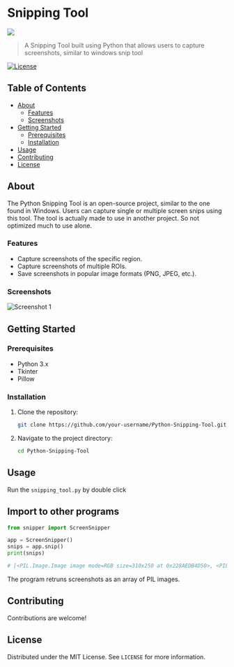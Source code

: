 # Snipping Tool

<img src='https://i.imgur.com/VZYChL1.png' />

> A Snipping Tool built using Python that allows users to capture screenshots, similar to windows snip tool

[![License](https://img.shields.io/badge/license-MIT-blue.svg)](https://opensource.org/licenses/MIT)

## Table of Contents

- [About](#about)
  - [Features](#features)
  - [Screenshots](#screenshots)
- [Getting Started](#getting-started)
  - [Prerequisites](#prerequisites)
  - [Installation](#installation)
- [Usage](#usage)
- [Contributing](#contributing)
- [License](#license)

## About

The Python Snipping Tool is an open-source project, similar to the one found in Windows. Users can capture single or multiple screen snips using this tool. The tool is actually made to use in another project. So not optimized much to use alone.

### Features

- Capture screenshots of the  specific region.
- Capture screenshots of multiple ROIs.
- Save screenshots in popular image formats (PNG, JPEG, etc.).

### Screenshots

![Screenshot 1](screenshots/screenshot1.png)
<!-- Add more screenshots if needed -->

## Getting Started

### Prerequisites

- Python 3.x
 - Tkinter
 - Pillow

### Installation

1. Clone the repository:
   ```sh
   git clone https://github.com/your-username/Python-Snipping-Tool.git
   ```
   
2. Navigate to the project directory:
   ```sh
   cd Python-Snipping-Tool
   ```

## Usage

Run the `snipping_tool.py` by double click

## Import to other programs
   ```python
   from snipper import ScreenSnipper
   
   app = ScreenSnipper()
   snips = app.snip()
   print(snips)

   # [<PIL.Image.Image image mode=RGB size=310x250 at 0x228AEDB4D50>, <PIL.Image.Image image mode=RGB size=454x307 at 0x228AEDB4E10>]
  
   ```
The program retruns screenshots as an array of PIL images.

## Contributing

Contributions are welcome!

## License

Distributed under the MIT License. See `LICENSE` for more information.
